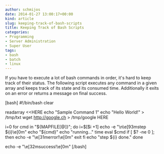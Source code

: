 ```yaml
---
author: schmijos
date: 2014-01-27 13:00:17+00:00
kind: article
slug: keeping-track-of-bash-scripts
title: Keeping Track of Bash Scripts
categories:
- Programming
- Server Administration
- Super User
tags:
- bash
- batch
- linux
---
```


If you have to execute a lot of bash commands in order, it's hard to keep track of their status. The following script executes any command in a given array and keeps track of its state and its consumed time. Additionally it exits on an error or returns a message on final success.

[bash]
#!/bin/bash
clear

readarray <<HERE
	echo "Sample Command 1"
	echo "Hello World!" > /tmp/txt
	wget http://google.ch > /tmp/google
HERE

i=0
for cmd in "${MAPFILE[@]}"; do
	i=$[$i +1]
	echo -e "\n\e[93mstep ${i}\e[0m"
	echo "${cmd}"
	echo "running..."
	time eval $cmd
	if [ $? -ne 0 ]; then
		echo -e "\e[31merror!\e[0m"
		exit
	fi
	echo "step ${i} done."
done

echo -e "\e[32msuccess!\e[0m"
[/bash]
